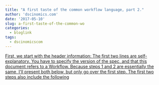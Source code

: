 ```yaml
---
title: "A first taste of the common workflow language, part 2."
author: 'dscinomics.com'
date: '2017-05-10'
slug: a-first-taste-of-the-common-wo
categories:
  - bloglink
tags:
  - dscinomicscom
---
```


[First, we start with the header information: The first two lines are self-explanatory. You have to specify the version of the spec, and that this document refers to a Workflow. Because steps 1 and 2 are essentially the same, I'll present both below, but only go over the first step. The first two steps also include the following<i class="fas fa-external-link-alt"></i>](https://dscinomics.com/post/2017-05-10-taste-of-cwl-part2/)

